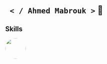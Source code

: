 <h1><code> < / Ahmed Mabrouk ></code> 👋</h1>
<h2>Skills</h2>
 <img
          src="https://tse1.mm.bing.net/th?id=OIP.jr4Il2wCtgna9dRso6FPBQHaD4&pid=Api&P=0&h=220"
          style="border-radius: 50%"
          width="65px"
          height="65px"
      />

